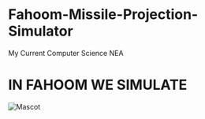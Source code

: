 # Fahoom-Missile-Projection-Simulator
My Current Computer Science NEA
# IN FAHOOM WE SIMULATE
![Mascot](https:/DucksterBoo123.github.io/images/fahim.png)
